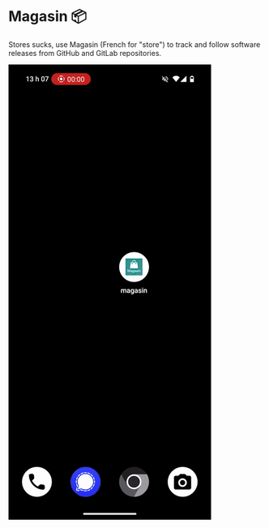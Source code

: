 # Magasin 📦

Stores sucks, use Magasin (French for "store") to track and follow software releases from GitHub and GitLab repositories.

![Magasin Demo](assets/magasin-demo.gif)
